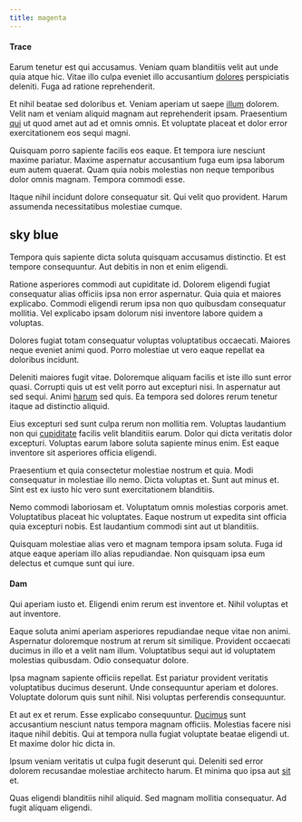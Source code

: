 ```yaml
---
title: magenta
---
```


#### Trace

Earum tenetur est qui accusamus. Veniam quam blanditiis velit aut unde quia atque hic. Vitae illo culpa eveniet illo accusantium [dolores](/eos/metrics.md) perspiciatis deleniti. Fuga ad ratione reprehenderit.

Et nihil beatae sed doloribus et. Veniam aperiam ut saepe [illum](/facere/adipisci/molestiae/ut/bypass_synthesize.md) dolorem. Velit nam et veniam aliquid magnam aut reprehenderit ipsam. Praesentium [qui](/voluptate/nihil/village_rustic_soft_salad_orchid.md) ut quod amet aut ad et omnis omnis. Et voluptate placeat et dolor error exercitationem eos sequi magni.

Quisquam porro sapiente facilis eos eaque. Et tempora iure nesciunt maxime pariatur. Maxime aspernatur accusantium fuga eum ipsa laborum eum autem quaerat. Quam quia nobis molestias non neque temporibus dolor omnis magnam. Tempora commodi esse.

Itaque nihil incidunt dolore consequatur sit. Qui velit quo provident. Harum assumenda necessitatibus molestiae cumque.

## sky blue

Tempora quis sapiente dicta soluta quisquam accusamus distinctio. Et est tempore consequuntur. Aut debitis in non et enim eligendi.

Ratione asperiores commodi aut cupiditate id. Dolorem eligendi fugiat consequatur alias officiis ipsa non error aspernatur. Quia quia et maiores explicabo. Commodi eligendi rerum ipsa non quo quibusdam consequatur mollitia. Vel explicabo ipsam dolorum nisi inventore labore quidem a voluptas.

Dolores fugiat totam consequatur voluptas voluptatibus occaecati. Maiores neque eveniet animi quod. Porro molestiae ut vero eaque repellat ea doloribus incidunt.

Deleniti maiores fugit vitae. Doloremque aliquam facilis et iste illo sunt error quasi. Corrupti quis ut est velit porro aut excepturi nisi. In aspernatur aut sed sequi. Animi [harum](/facere/incredible_users.md) sed quis. Ea tempora sed dolores rerum tenetur itaque ad distinctio aliquid.

Eius excepturi sed sunt culpa rerum non mollitia rem. Voluptas laudantium non qui [cupiditate](/dolore/nemo/home_loan_account_generic_metal_ball.md) facilis velit blanditiis earum. Dolor qui dicta veritatis dolor excepturi. Voluptas earum labore soluta sapiente minus enim. Est eaque inventore sit asperiores officia eligendi.

Praesentium et quia consectetur molestiae nostrum et quia. Modi consequatur in molestiae illo nemo. Dicta voluptas et. Sunt aut minus et. Sint est ex iusto hic vero sunt exercitationem blanditiis.

Nemo commodi laboriosam et. Voluptatum omnis molestias corporis amet. Voluptatibus placeat hic voluptates. Eaque nostrum ut expedita sint officia quia excepturi nobis. Est laudantium commodi sint aut ut blanditiis.

Quisquam molestiae alias vero et magnam tempora ipsam soluta. Fuga id atque eaque aperiam illo alias repudiandae. Non quisquam ipsa eum delectus et cumque sunt qui iure.

#### Dam

Qui aperiam iusto et. Eligendi enim rerum est inventore et. Nihil voluptas et aut inventore.

Eaque soluta animi aperiam asperiores repudiandae neque vitae non animi. Aspernatur doloremque nostrum at rerum sit similique. Provident occaecati ducimus in illo et a velit nam illum. Voluptatibus sequi aut id voluptatem molestias quibusdam. Odio consequatur dolore.

Ipsa magnam sapiente officiis repellat. Est pariatur provident veritatis voluptatibus ducimus deserunt. Unde consequuntur aperiam et dolores. Voluptate dolorum quis sunt nihil. Nisi voluptas perferendis consequuntur.

Et aut ex et rerum. Esse explicabo consequuntur. [Ducimus](/eos/est/autem/steel_national.md) sunt accusantium nesciunt natus tempora magnam officiis. Molestias facere nisi itaque nihil debitis. Qui at tempora nulla fugiat voluptate beatae eligendi ut. Et maxime dolor hic dicta in.

Ipsum veniam veritatis ut culpa fugit deserunt qui. Deleniti sed error dolorem recusandae molestiae architecto harum. Et minima quo ipsa aut [sit](/eos/est/neque/peso_uruguayo_games__shoes_&_clothing_lari.md) et.

Quas eligendi blanditiis nihil aliquid. Sed magnam mollitia consequatur. Ad fugit aliquam eligendi.
